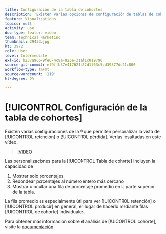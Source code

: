 ```yaml
---
title: Configuración de la tabla de cohortes
description: 'Existen varias opciones de configuración de tablas de cohorte que permiten personalizar la vista de retención o pérdida. Verlas resaltadas en este vídeo. '
feature: Visualizations
topics: null
activity: use
doc-type: feature video
team: Technical Marketing
thumbnail: 29433.jpg
kt: 3972
role: User
level: Intermediate
exl-id: b237a965-9fe6-4c9a-923e-31af1c019790
source-git-commit: ef9ffb37e417621462d1f63c5cd39377dd94c800
workflow-type: tm+mt
source-wordcount: '119'
ht-degree: 5%

---
```


# [!UICONTROL Configuración de la tabla de cohortes]

Existen varias configuraciones de la ® que permiten personalizar la vista de [!UICONTROL retención] o [!UICONTROL pérdida]. Verlas resaltadas en este vídeo.

>[!VIDEO](https://video.tv.adobe.com/v/29433/?quality=12)

Las personalizaciones para la [!UICONTROL Tabla de cohorte] incluyen la capacidad de

1. Mostrar solo porcentajes
1. Redondear porcentajes al número entero más cercano
1. Mostrar u ocultar una fila de porcentaje promedio en la parte superior de la tabla.

La fila promedio es especialmente útil para ver [!UICONTROL retención] o [!UICONTROL producir] en general, en lugar de hacerlo mediante filas [!UICONTROL de cohorte] individuales.

Para obtener más información sobre el análisis de [!UICONTROL cohorte], visite la [documentación](https://experienceleague.adobe.com/docs/analytics/analyze/analysis-workspace/visualizations/cohort-table/t-cohort.html?lang=en).
